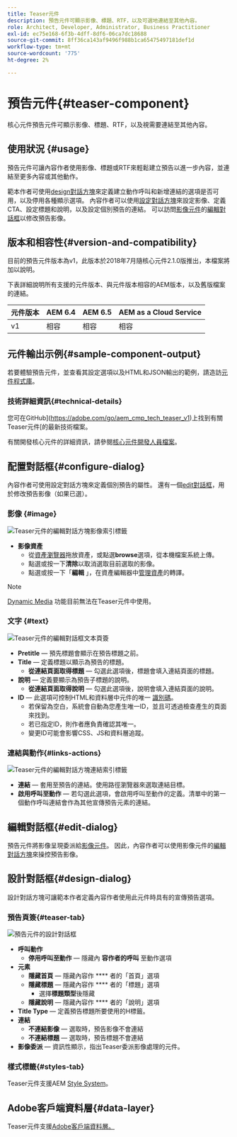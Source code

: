 ```yaml
---
title: Teaser元件
description: 預告元件可顯示影像、標題、RTF，以及可選地連結至其他內容。
role: Architect, Developer, Administrator, Business Practitioner
exl-id: ec75e168-6f3b-4dff-8df6-06ca7dc18688
source-git-commit: 8ff36ca143af9496f988b1ca65475497181def1d
workflow-type: tm+mt
source-wordcount: '775'
ht-degree: 2%

---
```


# 預告元件{#teaser-component}

核心元件預告元件可顯示影像、標題、RTF，以及視需要連結至其他內容。

## 使用狀況 {#usage}

預告元件可讓內容作者使用影像、標題或RTF來輕鬆建立預告以進一步內容，並連結至更多內容或其他動作。

範本作者可使用[design對話方塊](#design-dialog)來定義建立動作呼叫和新增連結的選項是否可用，以及停用各種顯示選項。 內容作者可以使用[設定對話方塊](#configure-dialog)來設定影像、定義CTA、設定標題和說明，以及設定個別預告的連結。 可以訪問[影像元件](image.md)的[編輯對話框](image.md#edit-dialog)以修改預告影像。

## 版本和相容性{#version-and-compatibility}

目前的預告元件版本為v1，此版本於2018年7月隨核心元件2.1.0版推出，本檔案將加以說明。

下表詳細說明所有支援的元件版本、與元件版本相容的AEM版本，以及舊版檔案的連結。

| 元件版本 | AEM 6.4 | AEM 6.5 | AEM as a Cloud Service  |
|---|---|---|---|
| v1 | 相容 | 相容 | 相容 |

## 元件輸出示例{#sample-component-output}

若要體驗預告元件，並查看其設定選項以及HTML和JSON輸出的範例，請造訪[元件程式庫](https://adobe.com/go/aem_cmp_library_teaser)。

### 技術詳細資訊{#technical-details}

您可在GitHub](https://adobe.com/go/aem_cmp_tech_teaser_v1)上找到有關Teaser元件[的最新技術檔案。

有關開發核心元件的詳細資訊，請參閱[核心元件開發人員檔案](/help/developing/overview.md)。

## 配置對話框{#configure-dialog}

內容作者可使用設定對話方塊來定義個別預告的屬性。 還有一個[edit對話框](#edit-dialog)，用於修改預告影像（如果已選）。

### 影像 {#image}

![Teaser元件的編輯對話方塊影像索引標籤](/help/assets/teaser-edit-image.png)

* **影像資產**
   * 從[資產瀏覽器](https://docs.adobe.com/content/help/en/experience-manager-cloud-service/sites/authoring/fundamentals/environment-tools.html)拖放資產，或點選&#x200B;**browse**&#x200B;選項，從本機檔案系統上傳。
   * 點選或按一下&#x200B;**清除**&#x200B;以取消選取目前選取的影像。
   * 點選或按一下「**編輯** 」，在資產編輯器中[管理資產](https://docs.adobe.com/content/help/en/experience-manager-cloud-service/assets/manage/manage-digital-assets.html)的轉譯。

>[!NOTE]
>
>[Dynamic Media](image.md#dynamic-media) 功能目前無法在Teaser元件中使用。

### 文字 {#text}

![Teaser元件的編輯對話框文本頁簽](/help/assets/teaser-edit-text.png)

* **Pretitle**  — 預先標題會顯示在預告標題之前。
* **Title**  — 定義標題以顯示為預告的標題。
   * **從連結頁面取得標題**  — 勾選此選項後，標題會填入連結頁面的標題。
* **說明**  — 定義要顯示為預告子標題的說明。
   * **從連結頁面取得說明**  — 勾選此選項後，說明會填入連結頁面的說明。
* **ID**  — 此選項可控制HTML和資料層中元件的唯一 [識別碼](/help/developing/data-layer/overview.md)。
   * 若保留為空白，系統會自動為您產生唯一ID，並且可透過檢查產生的頁面來找到。
   * 若已指定ID，則作者應負責確認其唯一。
   * 變更ID可能會影響CSS、JS和資料層追蹤。

### 連結與動作{#links-actions}

![Teaser元件的編輯對話方塊連結索引標籤](/help/assets/teaser-edit-link.png)

* **連結**  — 套用至預告的連結。使用路徑瀏覽器來選取連結目標。
* **啟用呼叫至動作**  — 若勾選此選項，會啟用呼叫至動作的定義。清單中的第一個動作呼叫連結會作為其他宣傳預告元素的連結。

## 編輯對話框{#edit-dialog}

預告元件將影像呈現委派給[影像元件](image.md)。 因此，內容作者可以使用影像元件的[編輯對話方塊](image.md#edit-dialog)來操控預告影像。

## 設計對話框{#design-dialog}

設計對話方塊可讓範本作者定義內容作者使用此元件時具有的宣傳預告選項。

### 預告頁簽{#teaser-tab}

![預告元件的設計對話框](/help/assets/teaser-design.png)

* **呼叫動作**
   * **停用呼叫至動作**  — 隱藏內 **容作者的呼叫** 至動作選項
* **元素**
   * **隱藏首頁**  — 隱藏內容作 **** 者的「首頁」選項
   * **隱藏標題**  — 隱藏內容作 **** 者的「標題」選項
      * 選擇&#x200B;**標題類型**&#x200B;後隱藏
   * **隱藏說明**  — 隱藏內容作 **** 者的「說明」選項
* **Title Type**  — 定義預告標題所要使用的H標籤。
* **連結**
   * **不連結影像**  — 選取時，預告影像不會連結
   * **不連結標題**  — 選取時，預告標題不會連結
* **影像委派**  — 資訊性顯示，指出Teaser委派影像處理的元件。

### 樣式標籤{#styles-tab}

Teaser元件支援AEM [Style System](/help/get-started/authoring.md#component-styling)。

## Adobe客戶端資料層{#data-layer}

Teaser元件支援[Adobe客戶端資料層。](/help/developing/data-layer/overview.md)
